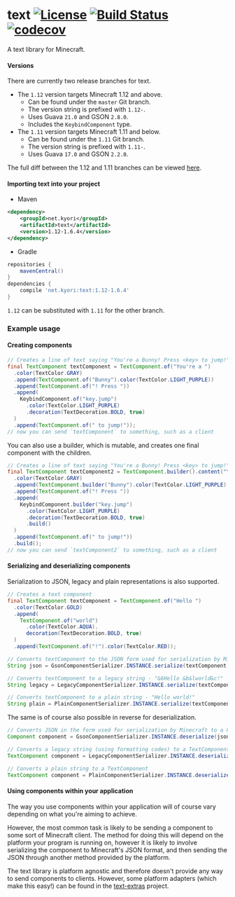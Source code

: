 # text [![License](https://img.shields.io/github/license/KyoriPowered/text.svg)](https://github.com/KyoriPowered/text/blob/master/license.txt) [![Build Status](https://travis-ci.org/KyoriPowered/text.svg?branch=master)](https://travis-ci.org/KyoriPowered/text) [![codecov](https://codecov.io/gh/KyoriPowered/text/branch/master/graph/badge.svg)](https://codecov.io/gh/KyoriPowered/text)

A text library for Minecraft.

#### Versions

There are currently two release branches for text.

* The `1.12` version targets Minecraft 1.12 and above.
    * Can be found under the `master` Git branch.
    * The version string is prefixed with `1.12-`.
    * Uses Guava `21.0` and GSON `2.8.0`.
    * Includes the `KeybindComponent` type.
* The `1.11` version targets Minecraft 1.11 and below.
    * Can be found under the `1.11` Git branch.
    * The version string is prefixed with `1.11-`.
    * Uses Guava `17.0` and GSON `2.2.0`.

The full diff between the 1.12 and 1.11 branches can be viewed [here](https://github.com/KyoriPowered/text/compare/1.11..master).

#### Importing text into your project

* Maven
```xml
<dependency>
    <groupId>net.kyori</groupId>
    <artifactId>text</artifactId>
    <version>1.12-1.6.4</version>
</dependency>
```
* Gradle
```gradle
repositories {
    mavenCentral()
}
dependencies {
    compile 'net.kyori:text:1.12-1.6.4'
}
```

`1.12` can be substituted with `1.11` for the other branch.

### Example usage

#### Creating components

```java
// Creates a line of text saying "You're a Bunny! Press <key> to jump!", with some colouring and styling.
final TextComponent textComponent = TextComponent.of("You're a ")
  .color(TextColor.GRAY)
  .append(TextComponent.of("Bunny").color(TextColor.LIGHT_PURPLE))
  .append(TextComponent.of("! Press "))
  .append(
    KeybindComponent.of("key.jump")
      .color(TextColor.LIGHT_PURPLE)
      .decoration(TextDecoration.BOLD, true)
  )
  .append(TextComponent.of(" to jump!"));
// now you can send `textComponent` to something, such as a client
```

You can also use a builder, which is mutable, and creates one final component with the children.
```java
// Creates a line of text saying "You're a Bunny! Press <key> to jump!", with some colouring and styling.
final TextComponent textComponent2 = TextComponent.builder().content("You're a ")
  .color(TextColor.GRAY)
  .append(TextComponent.builder("Bunny").color(TextColor.LIGHT_PURPLE).build())
  .append(TextComponent.of("! Press "))
  .append(
    KeybindComponent.builder("key.jump")
      .color(TextColor.LIGHT_PURPLE)
      .decoration(TextDecoration.BOLD, true)
      .build()
  )
  .append(TextComponent.of(" to jump!"))
  .build();
// now you can send `textComponent2` to something, such as a client
```

#### Serializing and deserializing components

Serialization to JSON, legacy and plain representations is also supported.

```java
// Creates a text component
final TextComponent textComponent = TextComponent.of("Hello ")
  .color(TextColor.GOLD)
  .append(
    TextComponent.of("world")
      .color(TextColor.AQUA).
      decoration(TextDecoration.BOLD, true)
  )
  .append(TextComponent.of("!").color(TextColor.RED));

// Converts textComponent to the JSON form used for serialization by Minecraft.
String json = GsonComponentSerializer.INSTANCE.serialize(textComponent);

// Converts textComponent to a legacy string - "&6Hello &b&lworld&c!"
String legacy = LegacyComponentSerializer.INSTANCE.serialize(textComponent, '&');

// Converts textComponent to a plain string - "Hello world!"
String plain = PlainComponentSerializer.INSTANCE.serialize(textComponent);
```

The same is of course also possible in reverse for deserialization.

```java
// Converts JSON in the form used for serialization by Minecraft to a Component
Component component = GsonComponentSerializer.INSTANCE.deserialize(json);

// Converts a legacy string (using formatting codes) to a TextComponent
TextComponent component = LegacyComponentSerializer.INSTANCE.deserialize("&6Hello &b&lworld&c!", '&');

// Converts a plain string to a TextComponent
TextComponent component = PlainComponentSerializer.INSTANCE.deserialize("Hello world!");
```

#### Using components within your application

The way you use components within your application will of course vary depending on what you're aiming to achieve.

However, the most common task is likely to be sending a component to some sort of Minecraft client. The method for doing this will depend on the platform your program is running on, however it is likely to involve serializing the component to Minecraft's JSON format, and then sending the JSON through another method provided by the platform.

The text library is platform agnostic and therefore doesn't provide any way to send components to clients. However, some platform adapters (which make this easy!) can be found in the [text-extras](https://github.com/KyoriPowered/text-extras) project.
